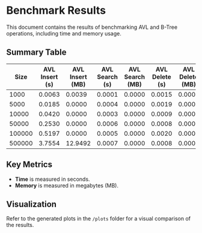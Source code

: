 # Benchmark Results

This document contains the results of benchmarking AVL and B-Tree operations, including time and memory usage.

## Summary Table
| Size | AVL Insert (s) | AVL Insert (MB) | AVL Search (s) | AVL Search (MB) | AVL Delete (s) | AVL Delete (MB) | B-Tree Insert (s) | B-Tree Insert (MB) | B-Tree Search (s) | B-Tree Search (MB) | B-Tree Delete (s) | B-Tree Delete (MB) |
|------|----------------|-----------------|----------------|-----------------|----------------|-----------------|------------------|------------------|------------------|------------------|------------------|------------------|
| 1000 | 0.0063 | 0.0039 | 0.0001 | 0.0000 | 0.0015 | 0.0000 | 0.0080 | 0.1094 | 0.0008 | 0.0000 | 0.0003 | 0.0000 |
| 5000 | 0.0185 | 0.0000 | 0.0004 | 0.0000 | 0.0019 | 0.0000 | 0.0156 | 0.5000 | 0.0009 | 0.0000 | 0.0006 | 0.0000 |
| 10000 | 0.0420 | 0.0000 | 0.0003 | 0.0000 | 0.0009 | 0.0000 | 0.0304 | 1.0273 | 0.0003 | 0.0000 | 0.0005 | 0.0000 |
| 50000 | 0.2530 | 0.0000 | 0.0006 | 0.0000 | 0.0008 | 0.0000 | 0.1405 | 5.1094 | 0.0004 | 0.0000 | 0.0013 | 0.0000 |
| 100000 | 0.5197 | 0.0000 | 0.0005 | 0.0000 | 0.0020 | 0.0000 | 0.3536 | 9.9375 | 0.0004 | 0.0000 | 0.0008 | 0.0000 |
| 500000 | 3.7554 | 12.9492 | 0.0007 | 0.0000 | 0.0008 | 0.0000 | 2.6851 | 58.3633 | 0.0010 | 0.0000 | 0.0026 | 0.0000 |

## Key Metrics
- **Time** is measured in seconds.
- **Memory** is measured in megabytes (MB).

## Visualization
Refer to the generated plots in the `/plots` folder for a visual comparison of the results.
